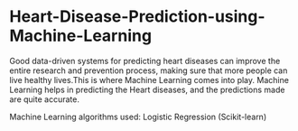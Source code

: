 # Heart-Disease-Prediction-using-Machine-Learning

Good data-driven systems for predicting heart diseases can improve the entire research and prevention process, making sure that more people can live healthy lives.This is where Machine Learning comes into play. Machine Learning helps in predicting the Heart diseases, and the predictions made are quite accurate.

Machine Learning algorithms used:
      Logistic Regression (Scikit-learn)
